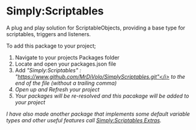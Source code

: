 # Simply:Scriptables
A plug and play solution for ScriptableObjects, providing a base type for scriptables, triggers and listeners.

To add this package to your project;
1) Navigate to your projects Packages folder
2) Locate and open your packages.json file
3) Add <i>"Simply:Scriptables" : "https://www.github.com/MrDiVolo/SimplyScriptables.git"</i> to the end of the file (without a trailing comma)
4) Open up and Refresh your project
5) Your packages will be re-resolved and this pacakage will be added to your project

I have also made another package that implements some default variable types and other useful features call <a href="https://github.com/MrDiVolo/SimplyScriptablesExtras"><i>Simply:Scriptables Extras</i></a>.
